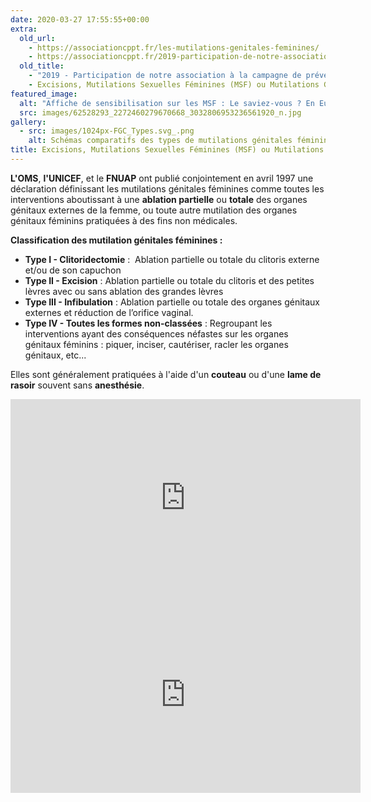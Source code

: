 ```yaml
---
date: 2020-03-27 17:55:55+00:00
extra:
  old_url:
    - https://associationcppt.fr/les-mutilations-genitales-feminines/
    - https://associationcppt.fr/2019-participation-de-notre-association-a-la-campagne-de-prevention-alerte-excision-de-lassociation-excision-parlons-en/
  old_title:
    - "2019 - Participation de notre association à la campagne de prévention Alerte Excision de l'association Excision Parlons-En"
    - Excisions, Mutilations Sexuelles Féminines (MSF) ou Mutilations Génitales Féminines (MGF)
featured_image:
  alt: "Affiche de sensibilisation sur les MSF : Le saviez-vous ? En Europe, 180 000 femmes et filles risquent de subir une Mutilation Sexuelle chaque année"
  src: images/62528293_2272460279670668_3032806953236561920_n.jpg
gallery:
  - src: images/1024px-FGC_Types.svg_.png
    alt: Schémas comparatifs des types de mutilations génitales féminines
title: Excisions, Mutilations Sexuelles Féminines (MSF) ou Mutilations Génitales Féminines (MGF)
---
```

**L'OMS**, **l'UNICEF**, et le **FNUAP** ont publié conjointement en avril 1997 une déclaration définissant les mutilations génitales féminines comme toutes les interventions aboutissant à une **ablation partielle** ou **totale** des organes génitaux externes de la femme, ou toute autre mutilation des organes génitaux féminins pratiquées à des fins non médicales.

**Classification des mutilation génitales féminines :**

- **Type I - Clitoridectomie** :  Ablation partielle ou totale du clitoris externe et/ou de son capuchon
- **Type II - Excision** : Ablation partielle ou totale du clitoris et des petites lèvres avec ou sans ablation des grandes lèvres
- **Type III - Infibulation** : Ablation partielle ou totale des organes génitaux externes et réduction de l’orifice vaginal.
- **Type IV - Toutes les formes non-classées** : Regroupant les interventions ayant des conséquences néfastes sur les organes génitaux féminins : piquer, inciser, cautériser, racler les organes génitaux, etc...

Elles sont généralement pratiquées à l'aide d'un **couteau** ou d'une **lame de rasoir** souvent sans **anesthésie**.

<iframe width="560" height="315" src="https://www.youtube-nocookie.com/embed/fdusHJKsC7c" title="Déborah Diallo" frameborder="0" allow="accelerometer; autoplay; clipboard-write; encrypted-media; gyroscope; picture-in-picture; web-share" referrerpolicy="strict-origin-when-cross-origin" allowfullscreen></iframe>

<iframe width="560" height="315" src="https://www.youtube-nocookie.com/embed/3hIWEqBjdck" title="Keyla K - Le Cauchemar de l&#39;Excision feat Marema (Clip Officiel)" frameborder="0" allow="accelerometer; autoplay; clipboard-write; encrypted-media; gyroscope; picture-in-picture; web-share" referrerpolicy="strict-origin-when-cross-origin" allowfullscreen></iframe>
